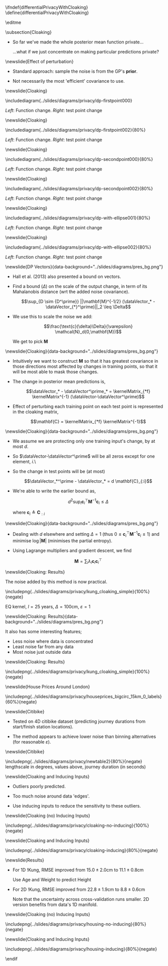 \ifndef{differentialPrivacyWithCloaking}
\define{differentialPrivacyWithCloaking}

\editme

\subsection{Cloaking}

* So far we've made the whole posterior mean function private...

    ...what if we just concentrate on making particular predictions private?


\newslide{Effect of perturbation}

* Standard approach: sample the noise is from the GP's
**prior**.

* Not necessarily the most 'efficient' covariance to use.

\newslide{Cloaking}

\includediagram{../slides/diagrams/privacy/dp-firstpoint000}

*Left*: Function change. *Right*: test point change

\newslide{Cloaking}

\includediagram{../slides/diagrams/privacy/dp-firstpoint002}{80%}

*Left*: Function change. *Right*: test point change

\newslide{Cloaking}

\includediagram{../slides/diagrams/privacy/dp-secondpoint000}{80%}

*Left*: Function change. *Right*: test point change

\newslide{Cloaking}

\includediagram{../slides/diagrams/privacy/dp-secondpoint002}{80%}

*Left*: Function change. *Right*: test point change

\newslide{Cloaking}

\includediagram{../slides/diagrams/privacy/dp-with-ellipse001}{80%}

*Left*: Function change. *Right*: test point change

\newslide{Cloaking}

\includediagram{../slides/diagrams/privacy/dp-with-ellipse002}{80%}

*Left*: Function change. *Right*: test point change

\newslide{DP Vectors}{data-background="../slides/diagrams/pres_bg.png"}

* Hall et al. (2013) also presented a bound on vectors.

* Find a bound ($\Delta$) on the scale of the output change, in term of
its Mahalanobis distance (wrt the added noise covariance).

    $$\sup_{D \sim {D^\prime}} ||\mathbf{M}^{-1/2} (\dataVector_* - \dataVector_{*}^\prime)||_2 \leq \Delta$$

* We use this to scale the noise we add:

    $$\frac{\text{c}(\delta)\Delta}{\varepsilon} \mathcal{N}_d(0,\mathbf{M})$$

    We get to pick $\mathbf{M}$


\newslide{Cloaking}{data-background="../slides/diagrams/pres_bg.png"}

* Intuitively we want to construct $\mathbf{M}$ so that it has greatest
covariance in those directions most affected by changes in training
points, so that it will be most able to mask those changes.

* The change in posterior mean predictions is,

     $$\dataVector_* - \dataVector^\prime_* = \kernelMatrix_{*f} \kernelMatrix^{-1} (\dataVector-\dataVector^\prime)$$

* Effect of perturbing each training point on each test point is
represented in the cloaking matrix,

    $$\mathbf{C} = \kernelMatrix_{*f} \kernelMatrix^{-1}$$


\newslide{Cloaking}{data-background="../slides/diagrams/pres_bg.png"}

* We assume we are protecting only one training input's change, by at most
$d$.

* So $\dataVector-\dataVector^\prime$ will be all zeros except for one
element, $i$.\

* So the change in test points will be (at most)

    $$\dataVector_*^\prime - \dataVector_* = d \mathbf{C}_{:i}$$

* We're able to write the earlier bound as,

    $$d^2 \sup_{i} \mathbf{c}_i^\top \mathbf{M}^{-1} \mathbf{c}_i \leq\Delta$$

    where $\mathbf{c}_i \triangleq \mathbf{C}_{:i}$


\newslide{Cloaking}{data-background="../slides/diagrams/pres_bg.png"}

* Dealing with $d$ elsewhere and setting $\Delta = 1$ (thus $0 \leq
\mathbf{c}_i^\top \mathbf{M}^{-1} \mathbf{c}_i \leq 1$) and minimise
$\log |\mathbf{M}|$ (minimises the partial entropy).

* Using Lagrange multipliers and gradient descent, we find

    $$\mathbf{M} = \sum_i{\lambda_i \mathbf{c}_i \mathbf{c}_i^\top}$$

\newslide{Cloaking: Results}

The noise added by this method is now practical.

\includepng{../slides/diagrams/privacy/kung_cloaking_simple}{100%}{negate}

EQ kernel, $l = 25$ years, $\Delta=100$cm, $\varepsilon=1$

\newslide{Cloaking: Results}{data-background="../slides/diagrams/pres_bg.png"}

It also has some interesting features;

-   Less noise where data is concentrated
-   Least noise far from any data
-   Most noise just outside data

\newslide{Cloaking: Results}

\includepng{../slides/diagrams/privacy/kung_cloaking_simple}{100%}{negate}


\newslide{House Prices Around London}

\includepng{../slides/diagrams/privacy/houseprices_bigcirc_15km_0_labels}{60%}{negate}

\newslide{Citibike}

* Tested on 4D citibike dataset (predicting journey durations from
start/finish station locations).

* The method appears to achieve lower noise than binning alternatives (for
reasonable $\varepsilon$).

\newslide{Citibike}

\includepng{../slides/diagrams/privacy/newtable2}{80%}{negate} 
lengthscale in degrees, values above, journey duration (in seconds)

\newslide{Cloaking and Inducing Inputs}

* Outliers poorly predicted.

* Too much noise around data 'edges'.

* Use inducing inputs to reduce the sensitivity to these outliers.

\newslide{Cloaking (no) Inducing Inputs}

\includepng{../slides/diagrams/privacy/cloaking-no-inducing}{100%}{negate}

\newslide{Cloaking and Inducing Inputs}

\includepng{../slides/diagrams/privacy/cloaking-inducing}{80%}{negate}

\newslide{Results}

* For 1D !Kung, RMSE improved from $15.0 \pm 2.0 \text{cm}$ to $11.1 \pm 0.8 \text{cm}$

    Use Age and Weight to predict Height

* For 2D !Kung, RMSE improved from $22.8 \pm 1.9 \text{cm}$ to $8.8 \pm 0.6 \text{cm}$

    Note that the uncertainty across cross-validation runs smaller. 2D version benefits from data's 1D manifold.

\newslide{Cloaking (no) Inducing Inputs}

\includepng{../slides/diagrams/privacy/housing-no-inducing}{80%}{negate}

\newslide{Cloaking and Inducing Inputs}

\includepng{../slides/diagrams/privacy/housing-inducing}{80%}{negate}

\endif
